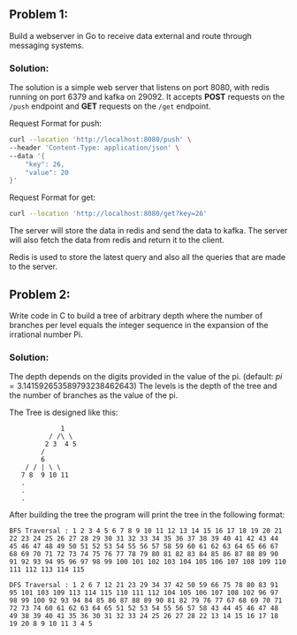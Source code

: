 ## Problem 1:
Build a webserver in Go to receive data external and route through messaging systems.

### Solution:
The solution is a simple web server that listens on port $8080$, with redis running on port $6379$ and kafka on $29092$. It accepts **POST** requests on the `/push` endpoint and **GET** requests on the  `/get` endpoint.

Request Format for push: 

```sh
curl --location 'http://localhost:8080/push' \
--header 'Content-Type: application/json' \
--data '{
    "key": 26,
    "value": 20
}'
```
Request Format for get: 

```sh
curl --location 'http://localhost:8080/get?key=26'
```

The server will store the data in redis and send the data to kafka. The server will also fetch the data from redis and return it to the client.


Redis is used to store the latest query and also all the queries that are made to the server. 



## Problem 2:
Write code in C to build a tree of arbitrary depth where the number of branches per level
equals the integer sequence in the expansion of the irrational number Pi.

### Solution:
The depth depends on the digits provided in the value of the pi. (default: $pi= 3.141592653589793238462643$)
The levels is the depth of the tree and the number of branches as the value of the pi.

The Tree is designed like this:

```
             1     
          / /\ \
         2 3  4 5
        /
        6
    / / | \ \
   7 8  9 10 11
   .
   .
   .
```

After building the tree the program will print the tree in the following format:

```
BFS Traversal : 1 2 3 4 5 6 7 8 9 10 11 12 13 14 15 16 17 18 19 20 21 22 23 24 25 26 27 28 29 30 31 32 33 34 35 36 37 38 39 40 41 42 43 44 45 46 47 48 49 50 51 52 53 54 55 56 57 58 59 60 61 62 63 64 65 66 67 68 69 70 71 72 73 74 75 76 77 78 79 80 81 82 83 84 85 86 87 88 89 90 91 92 93 94 95 96 97 98 99 100 101 102 103 104 105 106 107 108 109 110 111 112 113 114 115 

DFS Traversal : 1 2 6 7 12 21 23 29 34 37 42 50 59 66 75 78 80 83 91 95 101 103 109 113 114 115 110 111 112 104 105 106 107 108 102 96 97 98 99 100 92 93 94 84 85 86 87 88 89 90 81 82 79 76 77 67 68 69 70 71 72 73 74 60 61 62 63 64 65 51 52 53 54 55 56 57 58 43 44 45 46 47 48 49 38 39 40 41 35 36 30 31 32 33 24 25 26 27 28 22 13 14 15 16 17 18 19 20 8 9 10 11 3 4 5 
```
